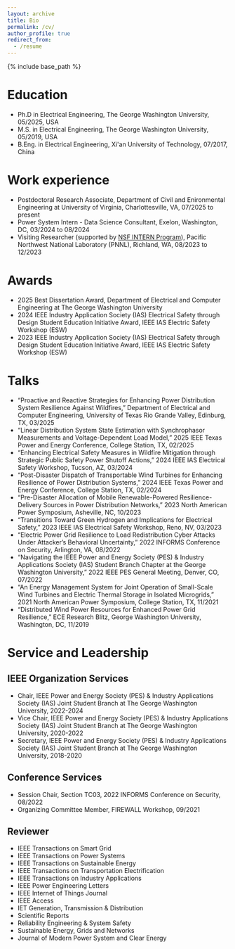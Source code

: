 ```yaml
---
layout: archive
title: Bio
permalink: /cv/
author_profile: true
redirect_from:
  - /resume
---
```


{% include base_path %}

# Education
* Ph.D in Electrical Engineering, The George Washington University, 05/2025, USA
* M.S. in Electrical Engineering, The George Washington University, 05/2019, USA
* B.Eng. in Electrical Engineering, Xi'an University of Technology, 07/2017, China

# Work experience
* Postdoctoral Research Associate, Department of Civil and Enironmental Engineering at University of Virginia, Charlottesville, VA, 07/2025 to present
* Power System Intern - Data Science Consultant, Exelon, Washington, DC, 03/2024 to 08/2024
* Visiting Researcher (supported by [NSF INTERN Program](https://www.nsf.gov/funding/opportunities/dcl-non-academic-research-internships-graduate-students-intern)), Pacific Northwest National Laboratory (PNNL), Richland, WA, 08/2023 to 12/2023

# Awards
* 2025 Best Dissertation Award, Department of Electrical and Computer Engineering at The George Washington University
* 2024 IEEE Industry Application Society (IAS) Electrical Safety through Design Student Education Initiative Award, IEEE IAS Electric Safety Workshop (ESW)
* 2023 IEEE Industry Application Society (IAS) Electrical Safety through Design Student Education Initiative Award, IEEE IAS Electric Safety Workshop (ESW)

# Talks
* “Proactive and Reactive Strategies for Enhancing Power Distribution System Resilience Against Wildfires,” Department of Electrical and Computer Engineering, University of Texas Rio Grande Valley, Edinburg, TX, 03/2025
* “Linear Distribution System State Estimation with Synchrophasor Measurements and Voltage-Dependent Load Model,” 2025 IEEE Texas Power and Energy Conference, College Station, TX, 02/2025
* “Enhancing Electrical Safety Measures in Wildfire Mitigation through Strategic Public Safety Power Shutoff Actions,” 2024 IEEE IAS Electrical Safety Workshop, Tucson, AZ, 03/2024
* “Post-Disaster Dispatch of Transportable Wind Turbines for Enhancing Resilience of Power Distribution Systems,” 2024 IEEE Texas Power and Energy Conference, College Station, TX, 02/2024
* “Pre-Disaster Allocation of Mobile Renewable-Powered Resilience-Delivery Sources in Power Distribution Networks,” 2023 North American Power Symposium, Asheville, NC, 10/2023
* “Transitions Toward Green Hydrogen and Implications for Electrical Safety,” 2023 IEEE IAS Electrical Safety Workshop, Reno, NV, 03/2023
* “Electric Power Grid Resilience to Load Redistribution Cyber Attacks Under Attacker’s Behavioral Uncertainty,” 2022 INFORMS Conference on Security, Arlington, VA, 08/2022
* “Navigating the IEEE Power and Energy Society (PES) & Industry Applications Society (IAS) Student Branch Chapter at the George Washington University,” 2022 IEEE PES General Meeting, Denver, CO, 07/2022
* “An Energy Management System for Joint Operation of Small-Scale Wind Turbines and Electric Thermal Storage in Isolated Microgrids,” 2021 North American Power Symposium, College Station, TX, 11/2021
* “Distributed Wind Power Resources for Enhanced Power Grid Resilience,” ECE Research Blitz, George Washington University, Washington, DC, 11/2019

# Service and Leadership
## IEEE Organization Services
* Chair, IEEE Power and Energy Society (PES) & Industry Applications Society (IAS) Joint Student Branch at The George Washington University, 2022-2024
* Vice Chair, IEEE Power and Energy Society (PES) & Industry Applications Society (IAS) Joint Student Branch at The George Washington University, 2020-2022
* Secretary, IEEE Power and Energy Society (PES) & Industry Applications Society (IAS) Joint Student Branch at The George Washington University, 2018-2020

## Conference Services
* Session Chair, Section TC03, 2022 INFORMS Conference on Security, 08/2022
* Organizing Committee Member, FIREWALL Workshop, 09/2021

## Reviewer
* IEEE Transactions on Smart Grid
* IEEE Transactions on Power Systems
* IEEE Transactions on Sustainable Energy
* IEEE Transactions on Transportation Electrification
* IEEE Transactions on Industry Applications
* IEEE Power Engineering Letters
* IEEE Internet of Things Journal
* IEEE Access
* IET Generation, Transmission & Distribution
* Scientific Reports
* Reliability Engineering & System Safety
* Sustainable Energy, Grids and Networks
* Journal of Modern Power System and Clear Energy


  

